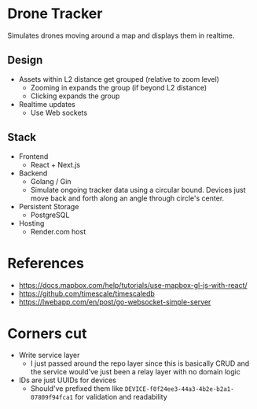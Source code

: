 # Drone Tracker

Simulates drones moving around a map and displays them in realtime.

## Design
- Assets within L2 distance get grouped (relative to zoom level)
  - Zooming in expands the group (if beyond L2 distance)
  - Clicking expands the group
- Realtime updates
  - Use Web sockets

## Stack
- Frontend
  - React + Next.js
- Backend
  - Golang / Gin
  - Simulate ongoing tracker data using a circular bound. Devices just move back and forth along an angle through circle's center.
- Persistent Storage
  - PostgreSQL
- Hosting
  - Render.com host

# References
- https://docs.mapbox.com/help/tutorials/use-mapbox-gl-js-with-react/
- https://github.com/timescale/timescaledb
- https://lwebapp.com/en/post/go-websocket-simple-server

# Corners cut
- Write service layer
  - I just passed around the repo layer since this is basically CRUD and the service would've just been a relay layer with no domain logic
- IDs are just UUIDs for devices
  - Should've prefixed them like `DEVICE-f0f24ee3-44a3-4b2e-b2a1-07809f94fca1` for validation and readability
